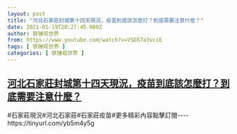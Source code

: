 ```yaml
---
layout: post
title: "河北石家莊封城第十四天現況，疫苗到底該怎麼打？到底需要注意什麼？"
date: 2021-01-19T20:27:45.000Z
author: 铁锤观世界
from: https://www.youtube.com/watch?v=VSDX7a3vciE
tags: [ 铁锤观世界 ]
categories: [ 铁锤观世界 ]
---
```

<!--1611088065000-->
[河北石家莊封城第十四天現況，疫苗到底該怎麼打？到底需要注意什麼？](https://www.youtube.com/watch?v=VSDX7a3vciE)
------

<div>
#石家莊現況#河北石家莊#石家莊疫苗#更多精彩內容點擊訂閱----https://tinyurl.com/yb5m4y5g
</div>
